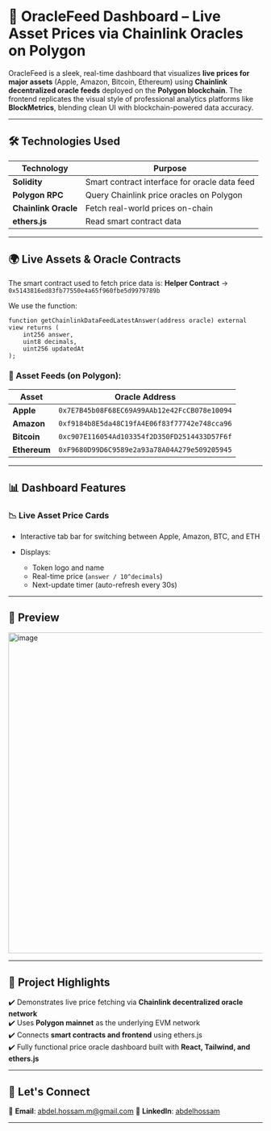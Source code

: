 # 📡 OracleFeed Dashboard – Live Asset Prices via Chainlink Oracles on Polygon

OracleFeed is a sleek, real-time dashboard that visualizes **live prices for major assets** (Apple, Amazon, Bitcoin, Ethereum) using **Chainlink decentralized oracle feeds** deployed on the **Polygon blockchain**.
The frontend replicates the visual style of professional analytics platforms like **BlockMetrics**, blending clean UI with blockchain-powered data accuracy.

---

## 🛠 **Technologies Used**

| Technology           | Purpose                                       |
| -------------------- | --------------------------------------------- |
| **Solidity**         | Smart contract interface for oracle data feed |
| **Polygon RPC**      | Query Chainlink price oracles on Polygon      |
| **Chainlink Oracle** | Fetch real-world prices on-chain              |
| **ethers.js**        | Read smart contract data                      |

---

## 🌍 **Live Assets & Oracle Contracts**

The smart contract used to fetch price data is:
**Helper Contract** → `0x5143816ed83fb77550e4a65f960fbe5d9979789b`

We use the function:

```solidity
function getChainlinkDataFeedLatestAnswer(address oracle) external view returns (
    int256 answer,
    uint8 decimals,
    uint256 updatedAt
);
```

### 🔗 Asset Feeds (on Polygon):

| Asset        | Oracle Address                               |
| ------------ | -------------------------------------------- |
| **Apple**    | `0x7E7B45b08F68EC69A99AAb12e42FcCB078e10094` |
| **Amazon**   | `0xf9184b8E5da48C19fA4E06f83f77742e748cca96` |
| **Bitcoin**  | `0xc907E116054Ad103354f2D350FD2514433D57F6f` |
| **Ethereum** | `0xF9680D99D6C9589e2a93a78A04A279e509205945` |

---

## 📊 **Dashboard Features**

### 📉 Live Asset Price Cards

* Interactive tab bar for switching between Apple, Amazon, BTC, and ETH
* Displays:

  * Token logo and name
  * Real-time price (`answer / 10^decimals`)
  * Next-update timer (auto-refresh every 30s)

---

## 📸 **Preview**

<img width="1593" height="636" alt="image" src="https://github.com/user-attachments/assets/72522a61-d50e-42a2-8561-96be3a7eaaf1" />

---

## 🧠 **Project Highlights**

✔️ Demonstrates live price fetching via **Chainlink decentralized oracle network**<br> 
✔️ Uses **Polygon mainnet** as the underlying EVM network<br> 
✔️ Connects **smart contracts and frontend** using ethers.js<br> 
✔️ Fully functional price oracle dashboard built with **React, Tailwind, and ethers.js**<br> 

---

## 📩 **Let's Connect**

📧 **Email**: [abdel.hossam.m@gmail.com](mailto:abdel.hossam.m@gmail.com)
💼 **LinkedIn**: [abdelhossam](https://www.linkedin.com/in/abdelhossam/)

---
